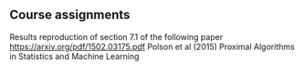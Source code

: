 ## Course assignments
Results reproduction of section 7.1 of the following paper https://arxiv.org/pdf/1502.03175.pdf Polson et al (2015) Proximal Algorithms in Statistics and Machine Learning
